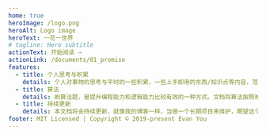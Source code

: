 ```yaml
---
home: true
heroImage: /logo.png
heroAlt: Logo image
heroText: 一花一世界
# tagline: Hero subtitle
actionText: 开始阅读 →
actionLink: /documents/01_promise
features:
  - title: 个人思考与积累
    details: 个人对事物的思考与平时的一些积累，一些上手即用的东西/知识点等内容，范围较广。
  - title: 算法
    details: 刷算法题，是提升编程能力和逻辑能力比较有效的一种方式。文档将算法按照难度分级，代码中都有详细注释，且会提供多种解法。
  - title: 持续更新
    details: 本文档将会持续更新，就像我的博客一样，当做一个长期项目来维护，期望这个文档在不久以后能够给大家带来帮助。
footer: MIT Licensed | Copyright © 2019-present Evan You
---
```

